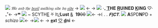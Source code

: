 ![](https://cdn.discordapp.com/attachments/1002743930196066305/1038158720196169778/3C1E2946-7ED4-41F3-A91F-A6CEC657C4FD.png) *𝔐𝔢 𝔞𝔫𝔡 𝔱𝔥𝔢 [𝔡𝔢𝔳𝔦𝔩](https://tvtropes.org/pmwiki/pmwiki.php/Main/PuppetKing) 𝔴𝔞𝔩𝔨𝔦𝔫𝔤 𝔰𝔦𝔡𝔢 𝔟𝔶 [𝔰𝔦𝔡𝔢](https://tvtropes.org/pmwiki/pmwiki.php/Main/SuccubiAndIncubi)*
-> ![](https://media.discordapp.net/attachments/852294159770451991/1107921690765303823/78129EA6-5E7B-4670-8DB8-C57CA4FD0309.jpg) <-
-> ![](https://i.imgur.com/qdB8wVY.png) ·₊̣̇  [𝐓](https://tvtropes.org/pmwiki/pmwiki.php/Main/RoyalBrat)𝐇𝐄 [𝐑](https://tvtropes.org/pmwiki/pmwiki.php/Main/PrettyBoy)𝐔𝐈𝐍𝐄𝐃 [𝐊](https://tvtropes.org/pmwiki/pmwiki.php/Main/SurpassedTheTeacher)𝐈𝐍𝐆 ♡‧₊˚<-
->❝ ![](https://xyz.crd.co/assets/images/gallery03/8605e049.gif?v=364e4a1e) *~*  SCYTH[E](https://rentry.co/moonlightvigil) ⛧ It[ﾉ](https://en.pronouns.page/@ruinedking)**Lust** &͟ ͏͏͏͏͏͏ ͏͏͏͏͏͏**19**~~00~~ ![](https://xyz.crd.co/assets/images/gallery11/cb04dadb.gif?v=d4055393)<-
->꒰ . . *𝐅[𝐈](https://www.personality-database.com/collection/175228)𝐂𝐓*.  ![](https://i.imgur.com/flHAqnb.gif) **A**SPD**N**PD + *schizo* ![](https://xyz.crd.co/assets/images/gallery18/43a3a58c.gif?v=364e4a1e )<-
->![](https://cdn.discordapp.com/attachments/942152673103335464/942462549658599464/b6a8f1a1.png) <-
-> [𝐞](https://rentry.co/shinkomi)𝐱𝐭 [♡](https://rentry.co/sweetpools) [𝐝](https://rentry.co/soulunbound)𝐧𝐢 <-